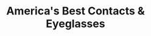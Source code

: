 ---
title: "America's Best Contacts & Eyeglasses"
url: /grand-junction/americas-best-contacts-and-eyeglasses/
shop: optician
---